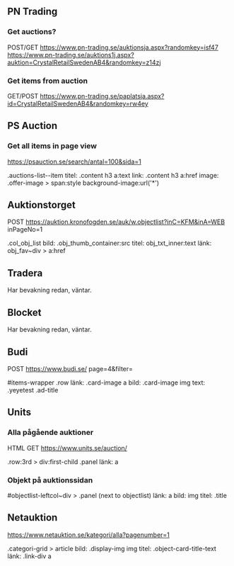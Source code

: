 ## PN Trading

### Get auctions?
POST/GET https://www.pn-trading.se/auktionsja.aspx?randomkey=isf47
https://www.pn-trading.se/auktions1j.aspx?auktion=CrystalRetailSwedenAB4&randomkey=z14zj

### Get items from auction 
GET/POST https://www.pn-trading.se/paplatsja.aspx?id=CrystalRetailSwedenAB4&randomkey=rw4ey

## PS Auction

### Get all items in page view
https://psauction.se/search/antal=100&sida=1

.auctions-list--item
    titel: .content h3 a:text
    link: .content h3 a:href
    image: .offer-image > span:style background-image:url('*')

## Auktionstorget

POST https://auktion.kronofogden.se/auk/w.objectlist?inC=KFM&inA=WEB
inPageNo=1

.col_obj_list
    bild: .obj_thumb_container:src
    titel: obj_txt_inner:text
    länk: obj_fav~div > a:href

## Tradera

Har bevakning redan, väntar.

## Blocket

Har bevakning redan, väntar.

## Budi

POST https://www.budi.se/
page=4&filter=

#items-wrapper .row
    länk: .card-image a
    bild: .card-image img
    text: .yeyetest .ad-title

## Units

### Alla pågående auktioner

HTML
GET https://www.units.se/auction/

.row:3rd > div:first-child .panel 
    länk: a

### Objekt på auktionssidan

#objectlist-leftcol~div > .panel (next to objectlist)
    länk: a
    bild: img
    titel: .title

## Netauktion

https://www.netauktion.se/kategori/alla?pagenumber=1

.categori-grid > article 
    bild: .display-img img
    titel: .object-card-title-text
    länk: .link-div a
